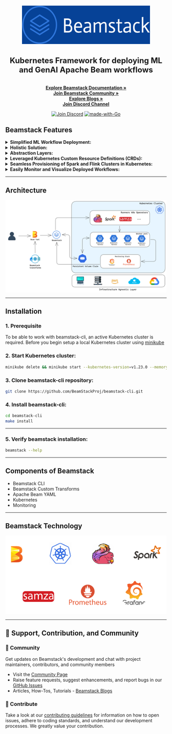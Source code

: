 <p align="center">
  <picture>
    <source srcset="./assets/beamstack.png">
    <img width="400" height="120" src="./assets/beamstack.png">
  </picture>
  <h1 align="center" style="font-size: 24px;">Kubernetes Framework for deploying ML and GenAI Apache Beam workflows</h1>
</p>  

<p> </p>

<p align="center">
  <br>
  <a href="https://beamstack.netlify.app/docs/" rel="nofollow"><strong>Explore Beamstack Documentation »</strong></a>
  <br>
  <a href="https://beamstack.netlify.app/community/"><strong>Join Beamstack Community »</strong></a>
  <br>
  <a href="https://beamstack.netlify.app/blog/"><strong>Explore Blogs »</strong></a>
  <br>
  <a href="https://discord.gg/fYNnNVaEFK"><strong>Join Discord Channel</strong></a>
</p>

</p>
<p align="center">
<a href="https://discord.gg/fYNnNVaEFK"><img src="https://img.shields.io/badge/Join%20us%20on-Discord-e01563.svg" alt="Join Discord"></a>
<a href="http://golang.org"><img src="https://img.shields.io/badge/Made%20with-Go-1f425f.svg" alt="made-with-Go"></a>

## **Beamstack Features**

<details>
  <summary><b>Simplified ML Workflow Deployment:</b></summary>
  <ul>
    <li>Beamstack simplifies the deployment of machine learning workflows on Kubernetes.</li>
  </ul>
</details>

<details>
  <summary><b>Holistic Solution:</b></summary>
  <ul>
    <li>Beamstack offers an all-encompassing solution for managing machine learning pipelines, data processing workflows, and deployment infrastructure.</li>
  </ul>
</details>

<details>
  <summary><b>Abstraction Layers:</b></summary>
  <ul>
    <li>Beamstack introduces abstraction layers that streamline the deployment of Apache Beam Pipelines in Kubernetes.</li>
  </ul>
</details>

<details>
  <summary><b>Leveraged Kubernetes Custom Resource Definitions (CRDs):</b></summary>
  <ul>
    <li>Beamstack uses Kubernetes CRDs to extend the Kubernetes API, allowing smooth integration of machine learning-specific resources.</li>
  </ul>
</details>

<details>
  <summary><b>Seamless Provisioning of Spark and Flink Clusters in Kubernetes:</b></summary>
  <ul>
    <li>Beamstack incorporates features that spin up spark and flink clusters in Kubernetes for running Apache Beam Jobs</li>
  </ul>
</details>

<details>
  <summary><b>Easily Monitor and Visualize Deployed Workflows:</b></summary>
  <ul>
    <li>Beamstack seamlessly integrates with Prometheus and Grafana to visualize the states of the deployed workflows in real time.</li>
  </ul>
</details>  
  
---  

## **Architecture** 
<p align="center"><img src="./assets/beamstack-arch.png"></p>
  
--- 

## **Installation**  

### 1. Prerequisite
To be able to work with beamstack-cli, an active Kubernetes cluster is required. Before you begin 
setup a local Kubernetes cluster using [minikube](https://minikube.sigs.k8s.io/docs/start)

### 2. Start Kubernetes cluster:  
```bash
minikube delete && minikube start --kubernetes-version=v1.23.0 --memory=6g --bootstrapper=kubeadm --extra-config=kubelet.authentication-token-webhook=true --extra-config=kubelet.authorization-mode=Webhook --extra-config=scheduler.bind-address=0.0.0.0 --extra-config=controller-manager.bind-address=0.0.0.0
``` 

### 3. Clone beamstack-cli repository:
   
```bash
git clone https://github.com/BeamStackProj/beamstack-cli.git
```  

### 4. Install beamstack-cli:  
  
```bash
cd beamstack-cli
make install
```

---

### 5. Verify beamstack installation:  
  
```bash
beamstack --help
```

---

## **Components of Beamstack** 

- Beamstack CLI
- Beamstack Custom Transforms
- Apache Beam YAML 
- Kubernetes
- Monitoring

---

## **Beamstack Technology**  

<p align="center"><img src="./assets/beamstack-tech.png"></p>

---

## :muscle: **Support, Contribution, and Community**
 
### :busts_in_silhouette: Community
 
Get updates on Beamstack's development and chat with project maintainers, contributors, and community members  
- Visit the [Community Page](https://beamstack.netlify.app/community/)
- Raise feature requests, suggest enhancements, and report bugs in our [GitHub Issues](https://github.com/BeamStackProj/beamstack-cli/issues)
- Articles, How-Tos, Tutorials - [Beamstack Blogs](https://beamstack.netlify.app/blog/)

### :handshake: Contribute
 
Take a look at our [contributing guidelines](https://beamstack.netlify.app/docs/contribution-guidelines) for information on how to open issues, adhere to coding standards, and understand our development processes. We greatly value your contribution.
